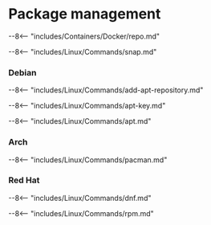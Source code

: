 # Package management

--8<-- "includes/Containers/Docker/repo.md"

--8<-- "includes/Linux/Commands/snap.md"

### Debian

--8<-- "includes/Linux/Commands/add-apt-repository.md"

--8<-- "includes/Linux/Commands/apt-key.md"

--8<-- "includes/Linux/Commands/apt.md"

### Arch

--8<-- "includes/Linux/Commands/pacman.md"

### Red Hat

--8<-- "includes/Linux/Commands/dnf.md"

--8<-- "includes/Linux/Commands/rpm.md"